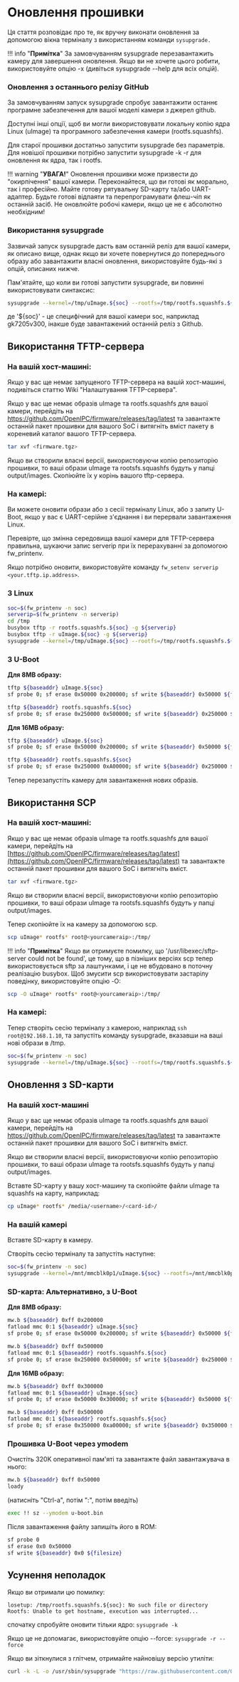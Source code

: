 # Оновлення прошивки

Ця стаття розповідає про те, як вручну виконати оновлення за допомогою вікна терміналу з використанням команди ```sysupgrade.```

!!! info "**Примітка**" 
    За замовчуванням sysupgrade перезавантажить камеру для завершення оновлення. Якщо ви не хочете цього робити, використовуйте опцію -x (дивіться sysupgrade --help для всіх опцій).

<h3>Оновлення з останнього релізу GitHub</h3>

За замовчуванням запуск sysupgrade спробує завантажити останнє програмне забезпечення для вашої моделі камери з джерел github.

Доступні інші опції, щоб ви могли використовувати локальну копію ядра Linux (uImage) та програмного забезпечення камери (rootfs.squashfs).

Для старої прошивки достатньо запустити sysupgrade без параметрів. Для новішої прошивки потрібно запустити sysupgrade -k -r для оновлення як ядра, так і rootfs.

!!! warning "**УВАГА!**"
     Оновлення прошивки може призвести до "окирпічення" вашої камери. Переконайтеся, що ви готові як морально, так і професійно. Майте готову рятувальну SD-карту та/або UART-адаптер. Будьте готові відпаяти та перепрограмувати флеш-чіп як останній засіб. Не оновлюйте робочі камери, якщо це не є абсолютно необхідним!

<h3>Використання sysupgrade</h3>

Зазвичай запуск sysupgrade дасть вам останній реліз для вашої камери, як описано вище, однак якщо ви хочете повернутися до попереднього образу або завантажити власні оновлення, використовуйте будь-які з опцій, описаних нижче.

Пам'ятайте, що коли ви готові запустити sysupgrade, ви повинні використовувати синтаксис:

```bash
sysupgrade --kernel=/tmp/uImage.${soc} --rootfs=/tmp/rootfs.squashfs.${soc} -z
```

де '${soc}' - це специфічний для вашої камери soc, наприклад gk7205v300, інакше буде завантажений останній реліз з Github.

## Використання TFTP-сервера

<h3>На вашій хост-машині:</h3>

Якщо у вас ще немає запущеного TFTP-сервера на вашій хост-машині, подивіться статтю Wiki "Налаштування TFTP-сервера".

Якщо у вас ще немає образів uImage та rootfs.squashfs для вашої камери, перейдіть на https://github.com/OpenIPC/firmware/releases/tag/latest та завантажте останній пакет прошивки для вашого SoC і витягніть вміст пакету в кореневий каталог вашого TFTP-сервера.

```bash
tar xvf <firmware.tgz>
```

Якщо ви створили власні версії, використовуючи копію репозиторію прошивки, то ваші образи uImage та rootsfs.squashfs будуть у папці output/images. Скопіюйте їх у корінь вашого tftp-сервера.

<h3>На камері:</h3>

Ви можете оновити образи або з сесії терміналу Linux, або з запиту U-Boot, якщо у вас є UART-серійне з'єднання і ви перервали завантаження Linux.

Перевірте, що змінна середовища вашої камери для TFTP-сервера правильна, шукаючи запис serverip при їх перерахуванні за допомогою fw_printenv.

Якщо потрібно оновити, використовуйте команду `fw_setenv serverip <your.tftp.ip.address>`.

<h3>З Linux</h3>

```bash
soc=$(fw_printenv -n soc)
serverip=$(fw_printenv -n serverip)
cd /tmp
busybox tftp -r rootfs.squashfs.${soc} -g ${serverip}
busybox tftp -r uImage.${soc} -g ${serverip}
sysupgrade --kernel=/tmp/uImage.${soc} --rootfs=/tmp/rootfs.squashfs.${soc} -z
```

<h3>З U-Boot</h3>

**Для 8MB образу:**

```bash
tftp ${baseaddr} uImage.${soc}
sf probe 0; sf erase 0x50000 0x200000; sf write ${baseaddr} 0x50000 ${filesize}

tftp ${baseaddr} rootfs.squashfs.${soc}
sf probe 0; sf erase 0x250000 0x500000; sf write ${baseaddr} 0x250000 ${filesize}
```

**Для 16MB образу:**

```bash
tftp ${baseaddr} uImage.${soc}
sf probe 0; sf erase 0x50000 0x200000; sf write ${baseaddr} 0x50000 ${filesize}

tftp ${baseaddr} rootfs.squashfs.${soc}
sf probe 0; sf erase 0x250000 0xA00000; sf write ${baseaddr} 0x250000 ${filesize}
```

Тепер перезапустіть камеру для завантаження нових образів.

## Використання SCP

<h3>На вашій хост-машині:</h3>

Якщо у вас ще немає образів uImage та rootfs.squashfs для вашої камери, перейдіть на [https://github.com/OpenIPC/firmware/releases/tag/latest](https://github.com/OpenIPC/firmware/releases/tag/latest) та завантажте останній пакет прошивки для вашого SoC і витягніть вміст.

```bash
tar xvf <firmware.tgz>
```

Якщо ви створили власні версії, використовуючи копію репозиторію прошивки, то ваші образи uImage та rootsfs.squashfs будуть у папці output/images.

Тепер скопіюйте їх на камеру за допомогою scp.

```bash
scp uImage* rootfs* root@<yourcameraip>:/tmp/
```

!!! info "**Примітка**"
    Якщо ви отримуєте помилку, що '/usr/libexec/sftp-server could not be found', це тому, що в пізніших версіях scp тепер використовується sftp за лаштунками, і це не вбудовано в поточну реалізацію busybox. Щоб змусити scp використовувати застарілу поведінку, використовуйте опцію -O:

```bash
scp -O uImage* rootfs* root@<yourcameraip>:/tmp/
```

<h3>На камері:</h3>

Тепер створіть сесію терміналу з камерою, наприклад `ssh root@192.168.1.10`, та запустіть команду sysupgrade, вказавши на ваші нові образи в /tmp.

```bash
soc=$(fw_printenv -n soc)
sysupgrade --kernel=/tmp/uImage.${soc} --rootfs=/tmp/rootfs.squashfs.${soc} -z
```

## Оновлення з SD-карти

<h3>На вашій хост-машині</h3>

Якщо у вас ще немає образів uImage та rootfs.squashfs для вашої камери, перейдіть на https://github.com/OpenIPC/firmware/releases/tag/latest та завантажте останній пакет прошивки для вашого SoC і витягніть вміст.

Якщо ви створили власні версії, використовуючи копію репозиторію прошивки, то ваші образи uImage та rootsfs.squashfs будуть у папці output/images.

Вставте SD-карту у вашу хост-машину та скопіюйте файли uImage та squashfs на карту, наприклад:

```bash
cp uImage* rootfs* /media/<username>/<card-id>/
```

<h3>На вашій камері</h3>

Вставте SD-карту в камеру.

Створіть сесію терміналу та запустіть наступне:

```bash
soc=$(fw_printenv -n soc)
sysupgrade --kernel=/mnt/mmcblk0p1/uImage.${soc} --rootfs=/mnt/mmcblk0p1/rootfs.squashfs.${soc} --force_ver -z
```

<h3>SD-карта: Альтернативно, з U-Boot</h3>

**Для 8MB образу:**

```bash
mw.b ${baseaddr} 0xff 0x200000
fatload mmc 0:1 ${baseaddr} uImage.${soc}
sf probe 0; sf erase 0x50000 0x200000; sf write ${baseaddr} 0x50000 ${filesize}

mw.b ${baseaddr} 0xff 0x500000
fatload mmc 0:1 ${baseaddr} rootfs.squashfs.${soc}
sf probe 0; sf erase 0x250000 0x500000; sf write ${baseaddr} 0x250000 ${filesize}
```

**Для 16MB образу:**

```bash
mw.b ${baseaddr} 0xff 0x300000
fatload mmc 0:1 ${baseaddr} uImage.${soc}
sf probe 0; sf erase 0x50000 0x300000; sf write ${baseaddr} 0x50000 ${filesize}

mw.b ${baseaddr} 0xff 0x500000
fatload mmc 0:1 ${baseaddr} rootfs.squashfs.${soc}
sf probe 0; sf erase 0x350000 0xa00000; sf write ${baseaddr} 0x350000 ${filesize}
```

<h3>Прошивка U-Boot через ymodem</h3>

Очистіть 320K оперативної пам'яті та завантажте файл завантажувача в нього:

```bash
mw.b ${baseaddr} 0xff 0x50000
loady
```

(натисніть "Ctrl-a", потім ":", потім введіть)

```bash
exec !! sz --ymodem u-boot.bin
```

Після завантаження файлу запишіть його в ROM:

```bash
sf probe 0
sf erase 0x0 0x50000
sf write ${baseaddr} 0x0 ${filesize}
```

## Усунення неполадок

Якщо ви отримали цю помилку:

```
losetup: /tmp/rootfs.squashfs.${soc}: No such file or directory
Rootfs: Unable to get hostname, execution was interrupted...
```

спочатку спробуйте оновити тільки ядро: `sysupgrade -k`

Якщо це не допомагає, використовуйте опцію --force: `sysupgrade -r --force`

Якщо ви зіткнулися з глітчем, отримайте найновішу версію утиліти:

```bash
curl -k -L -o /usr/sbin/sysupgrade "https://raw.githubusercontent.com/OpenIPC/firmware/master/general/overlay/usr/sbin/sysupgrade"
```